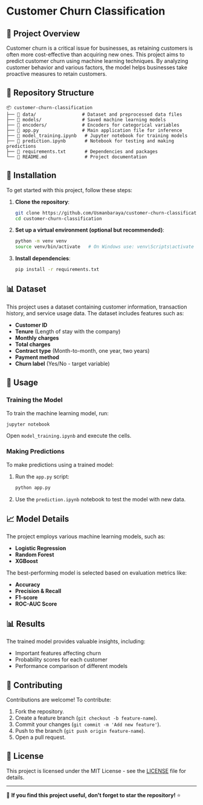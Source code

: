 # Customer Churn Classification

## 📌 Project Overview
Customer churn is a critical issue for businesses, as retaining customers is often more cost-effective than acquiring new ones. This project aims to predict customer churn using machine learning techniques. By analyzing customer behavior and various factors, the model helps businesses take proactive measures to retain customers.

## 📂 Repository Structure
```
📦 customer-churn-classification
├── 📁 data/                 # Dataset and preprocessed data files
├── 📁 models/               # Saved machine learning models
├── 📁 encoders/             # Encoders for categorical variables
├── 📄 app.py                # Main application file for inference
├── 📄 model_training.ipynb   # Jupyter notebook for training models
├── 📄 prediction.ipynb       # Notebook for testing and making predictions
├── 📄 requirements.txt       # Dependencies and packages
└── 📄 README.md              # Project documentation
```

## 🔧 Installation
To get started with this project, follow these steps:

1. **Clone the repository**:
   ```bash
   git clone https://github.com/Usmanbaraya/customer-churn-classification.git
   cd customer-churn-classification
   ```

2. **Set up a virtual environment (optional but recommended)**:
   ```bash
   python -m venv venv
   source venv/bin/activate   # On Windows use: venv\Scripts\activate
   ```

3. **Install dependencies**:
   ```bash
   pip install -r requirements.txt
   ```

## 📊 Dataset
This project uses a dataset containing customer information, transaction history, and service usage data. The dataset includes features such as:
- **Customer ID**
- **Tenure** (Length of stay with the company)
- **Monthly charges**
- **Total charges**
- **Contract type** (Month-to-month, one year, two years)
- **Payment method**
- **Churn label** (Yes/No - target variable)

## 🚀 Usage
### Training the Model
To train the machine learning model, run:
```bash
jupyter notebook
```
Open `model_training.ipynb` and execute the cells.

### Making Predictions
To make predictions using a trained model:
1. Run the `app.py` script:
   ```bash
   python app.py
   ```
2. Use the `prediction.ipynb` notebook to test the model with new data.

## 📈 Model Details
The project employs various machine learning models, such as:
- **Logistic Regression**
- **Random Forest**
- **XGBoost**

The best-performing model is selected based on evaluation metrics like:
- **Accuracy**
- **Precision & Recall**
- **F1-score**
- **ROC-AUC Score**

## 📊 Results
The trained model provides valuable insights, including:
- Important features affecting churn
- Probability scores for each customer
- Performance comparison of different models

## 🤝 Contributing
Contributions are welcome! To contribute:
1. Fork the repository.
2. Create a feature branch (`git checkout -b feature-name`).
3. Commit your changes (`git commit -m 'Add new feature'`).
4. Push to the branch (`git push origin feature-name`).
5. Open a pull request.

## 📜 License
This project is licensed under the MIT License - see the [LICENSE](LICENSE) file for details.

---
🌟 **If you find this project useful, don't forget to star the repository!** ⭐

